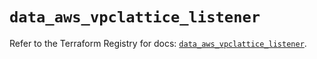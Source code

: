 # `data_aws_vpclattice_listener`

Refer to the Terraform Registry for docs: [`data_aws_vpclattice_listener`](https://registry.terraform.io/providers/hashicorp/aws/6.11.0/docs/data-sources/vpclattice_listener).
